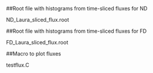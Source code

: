 ##Root file with histograms from time-sliced fluxes for ND

ND_Laura_sliced_flux.root 


##Root file with histograms from time-sliced fluxes for FD

FD_Laura_sliced_flux.root


##Macro to plot fluxes

testflux.C
